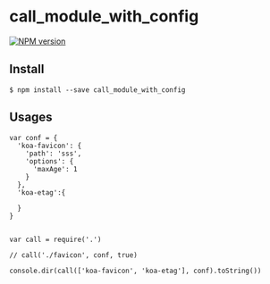 # call_module_with_config

[![NPM version](https://img.shields.io/npm/v/call_module_with_config.svg?style=flat-square)](https://www.npmjs.com/package/call_module_with_config)

## Install

```
$ npm install --save call_module_with_config
```

## Usages

```
var conf = {
  'koa-favicon': {
    'path': 'sss',
    'options': {
      'maxAge': 1
    }
  },
  'koa-etag':{
    
  }
}


var call = require('.')

// call('./favicon', conf, true)

console.dir(call(['koa-favicon', 'koa-etag'], conf).toString())
```
